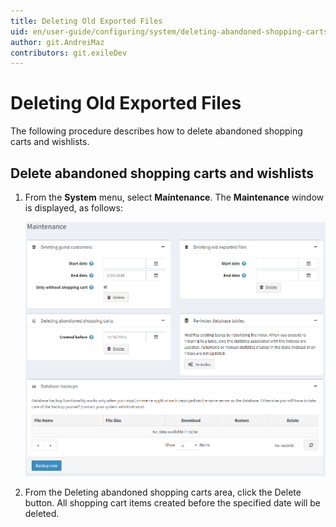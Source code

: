 ```yaml
---
title: Deleting Old Exported Files
uid: en/user-guide/configuring/system/deleting-abandoned-shopping-carts
author: git.AndreiMaz
contributors: git.exileDev
---
```


# Deleting Old Exported Files

The following procedure describes how to delete abandoned shopping carts and wishlists.

## Delete abandoned shopping carts and wishlists

1. From the **System** menu, select **Maintenance**. The **Maintenance** window is displayed, as follows:

    ![Maintenance](_static/deleting-abandoned-shopping-carts/deleting-abandoned-shopping-carts.png)
1. From the Deleting abandoned shopping carts area, click the Delete button. All shopping cart items created before the specified date will be deleted.
